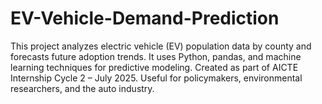 # EV-Vehicle-Demand-Prediction
This project analyzes electric vehicle (EV) population data by county and forecasts future adoption trends. It uses Python, pandas, and machine learning techniques for predictive modeling. Created as part of AICTE Internship Cycle 2 – July 2025. Useful for policymakers, environmental researchers, and the auto industry.
